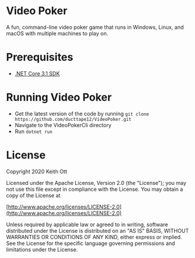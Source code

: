 # Video Poker
A fun, command-line video poker game that runs in Windows, Linux, and macOS with multiple machines to play on.

# Prerequisites
* [.NET Core 3.1 SDK](https://dotnet.microsoft.com/)

# Running Video Poker
* Get the latest version of the code by running ```git clone https://github.com/ducttape12/VideoPoker.git```
* Navigate to the VideoPokerCli directory
* Run ```dotnet run```

# License
Copyright 2020 Keith Ott

Licensed under the Apache License, Version 2.0 (the "License");
you may not use this file except in compliance with the License.
You may obtain a copy of the License at

[http://www.apache.org/licenses/LICENSE-2.0](http://www.apache.org/licenses/LICENSE-2.0)

Unless required by applicable law or agreed to in writing, software
distributed under the License is distributed on an "AS IS" BASIS,
WITHOUT WARRANTIES OR CONDITIONS OF ANY KIND, either express or implied.
See the License for the specific language governing permissions and
limitations under the License.